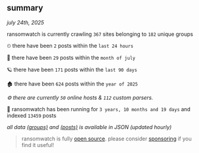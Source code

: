 
## summary
_july 24th, 2025_

ransomwatch is currently crawling `367` sites belonging to `182` unique groups

⏲ there have been `2` posts within the `last 24 hours`

🦈 there have been `29` posts within the `month of july`

🪐 there have been `171` posts within the `last 90 days`

🏚 there have been `624` posts within the `year of 2025`

_⚙️ there are currently `50` online hosts & `112` custom parsers._

🦕 ransomwatch has been running for `3 years, 10 months and 19 days` and indexed `13459` posts

_all data  [(groups)](http://ransomwhat.telemetry.ltd/groups) and [(posts)](http://ransomwhat.telemetry.ltd/posts) is available in JSON (updated hourly)_

> ransomwatch is fully [open source](https://github.com/joshhighet/ransomwatch#ransomwatch--). please consider [sponsoring](https://github.com/sponsors/joshhighet) if you find it useful!
